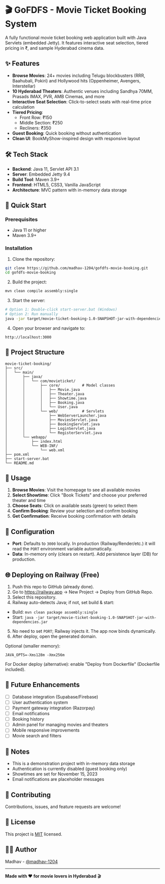 # 🎬 GoFDFS - Movie Ticket Booking System

A fully functional movie ticket booking web application built with Java Servlets (embedded Jetty). It features interactive seat selection, tiered pricing in ₹, and sample Hyderabad cinema data.

## ✨ Features

- **Browse Movies**: 24+ movies including Telugu blockbusters (RRR, Baahubali, Pokiri) and Hollywood hits (Oppenheimer, Avengers, Interstellar)
- **10 Hyderabad Theaters**: Authentic venues including Sandhya 70MM, Prasads IMAX, PVR, AMB Cinemas, and more
- **Interactive Seat Selection**: Click-to-select seats with real-time price calculation
- **Tiered Pricing**: 
  - Front Row: ₹150
  - Middle Section: ₹250
  - Recliners: ₹350
- **Guest Booking**: Quick booking without authentication
- **Clean UI**: BookMyShow-inspired design with responsive layout

## 🛠️ Tech Stack

- **Backend**: Java 11, Servlet API 3.1
- **Server**: Embedded Jetty 9.4
- **Build Tool**: Maven 3.9+
- **Frontend**: HTML5, CSS3, Vanilla JavaScript
- **Architecture**: MVC pattern with in-memory data storage

## 🚀 Quick Start

### Prerequisites
- Java 11 or higher
- Maven 3.9+

### Installation

1. Clone the repository:
```bash
git clone https://github.com/madhav-1204/gofdfs-movie-booking.git
cd gofdfs-movie-booking
```

2. Build the project:
```bash
mvn clean compile assembly:single
```

3. Start the server:
```bash
# Option 1: Double-click start-server.bat (Windows)
# Option 2: Run manually
java -jar target/movie-ticket-booking-1.0-SNAPSHOT-jar-with-dependencies.jar
```

4. Open your browser and navigate to:
```
http://localhost:3000
```

## 📁 Project Structure

```
movie-ticket-booking/
├── src/
│   └── main/
│       ├── java/
│       │   └── com/movieticket/
│       │       ├── core/          # Model classes
│       │       │   ├── Movie.java
│       │       │   ├── Theater.java
│       │       │   ├── Showtime.java
│       │       │   ├── Booking.java
│       │       │   └── User.java
│       │       └── web/           # Servlets
│       │           ├── WebServerLauncher.java
│       │           ├── MoviesServlet.java
│       │           ├── BookingServlet.java
│       │           ├── LoginServlet.java
│       │           └── RegisterServlet.java
│       └── webapp/
│           ├── index.html
│           └── WEB-INF/
│               └── web.xml
├── pom.xml
├── start-server.bat
└── README.md
```

## 🎯 Usage

1. **Browse Movies**: Visit the homepage to see all available movies
2. **Select Showtime**: Click "Book Tickets" and choose your preferred theater and time
3. **Choose Seats**: Click on available seats (green) to select them
4. **Confirm Booking**: Review your selection and confirm booking
5. **Get Confirmation**: Receive booking confirmation with details

## 🔧 Configuration

- **Port**: Defaults to `3000` locally. In production (Railway/Render/etc.) it will read the `PORT` environment variable automatically.
- **Data**: In-memory only (clears on restart). Add persistence layer (DB) for production.

## 🌐 Deploying on Railway (Free)

1. Push this repo to GitHub (already done).
2. Go to https://railway.app → New Project → Deploy from GitHub Repo.
3. Select this repository.
4. Railway auto-detects Java; if not, set build & start:
  - Build: `mvn clean package assembly:single`
  - Start: `java -jar target/movie-ticket-booking-1.0-SNAPSHOT-jar-with-dependencies.jar`
5. No need to set `PORT`; Railway injects it. The app now binds dynamically.
6. After deploy, open the generated domain.

Optional (smaller memory):
```
JAVA_OPTS=-Xms128m -Xmx256m
```

For Docker deploy (alternative): enable "Deploy from Dockerfile" (Dockerfile included).

## 🚧 Future Enhancements

- [ ] Database integration (Supabase/Firebase)
- [ ] User authentication system
- [ ] Payment gateway integration (Razorpay)
- [ ] Email notifications
- [ ] Booking history
- [ ] Admin panel for managing movies and theaters
- [ ] Mobile responsive improvements
- [ ] Movie search and filters

## 📝 Notes

- This is a demonstration project with in-memory data storage
- Authentication is currently disabled (guest booking only)
- Showtimes are set for November 15, 2023
- Email notifications are placeholder messages

## 🤝 Contributing

Contributions, issues, and feature requests are welcome!

## 📄 License

This project is [MIT](LICENSE) licensed.

## 👨‍💻 Author

Madhav - [@madhav-1204](https://github.com/madhav-1204)

---

**Made with ❤️ for movie lovers in Hyderabad** 🎬

